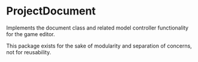 # ProjectDocument

Implements the document class and related model controller functionality for the game editor.

This package exists for the sake of modularity and separation of concerns, not for reusability.
